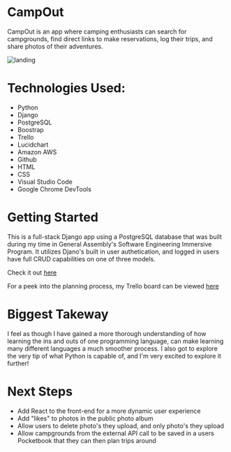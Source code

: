 # CampOut
CampOut is an app where camping enthusiasts can search for campgrounds, find direct links to make reservations, log their trips, and share photos of their adventures.

![landing](https://campout-app.herokuapp.com/campgrounds/)

# Technologies Used:
- Python
- Django
- PostgreSQL
- Boostrap
- Trello
- Lucidchart
- Amazon AWS
- Github
- HTML
- CSS
- Visual Studio Code
- Google Chrome DevTools

# Getting Started
This is a full-stack Django app using a PostgreSQL database that was built during my time in General Assembly's Software Engineering Immersive Program. It utilizes Djano's built in user authetication, and logged in users have full CRUD capabilities on one of three models. 

Check it out [here](tbd)

For a peek into the planning process, my Trello board can be viewed [here](https://trello.com/b/j4wrZBt4/campout)

# Biggest Takeway
I feel as though I have gained a more thorough understanding of how learning the ins and outs of one programming language, can make learning many different languages a much smoother process. 
I also got to explore the very tip of what Python is capable of, and I'm very excited to explore it further! 

# Next Steps
- Add React to the front-end for a more dynamic user experience 
- Add "likes" to photos in the public photo album
- Allow users to delete photo's they upload, and only photo's they upload
- Allow campgrounds from the external API call to be saved in a users Pocketbook that they can then plan trips around
